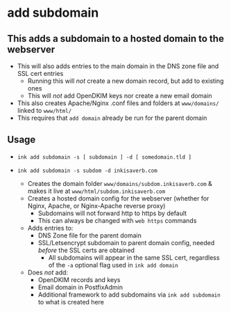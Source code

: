 # add subdomain

## This adds a subdomain to a hosted domain to the webserver
- This will also adds entries to the main domain in the DNS zone file and SSL cert entries
  - Running this will *not* create a new domain record, but add to existing ones
  - This will *not* add OpenDKIM keys nor create a new email domain
- This also creates Apache/Nginx .conf files and folders at `www/domains/` linked to `www/html/`
- This requires that `add domain` already be run for the parent domain


## Usage
- `ink add subdomain -s [ subdomain ] -d [ somedomain.tld ]`

- `ink add subdomain -s subdom -d inkisaverb.com`
  - Creates the domain folder `www/domains/subdom.inkisaverb.com` & makes it live at `www/html/subdom.inkisaverb.com`
  - Creates a hosted domain config for the webserver (whether for Nginx, Apache, or Nginx-Apache reverse proxy)
    - Subdomains will not forward http to https by default
    - This can always be changed with `web https` commands
  - Adds entries to:
    - DNS Zone file for the parent domain
    - SSL/Letsencrypt subdomain to parent domain config, needed *before* the SSL certs are obtained
      - All subdomains will appear in the same SSL cert, regardless of the `-a` optional flag used in `ink add domain`
  - Does *not* add:
    - OpenDKIM records and keys
    - Email domain in PostfixAdmin
    - Additional framework to add subdomains via `ink add subdomain` to what is created here
